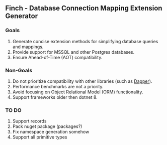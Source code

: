 ## Finch - Database Connection Mapping Extension Generator

### Goals

1. Generate concise extension methods for simplifying database queries and mappings.
2. Provide support for MSSQL and other Postgres databases.
3. Ensure Ahead-of-Time (AOT) compatibility.

### Non-Goals

1. Do not prioritize compatibility with other libraries (such as [Dapper](https://github.com/DapperLib/Dapper)).
2. Performance benchmarks are not a priority.
3. Avoid focusing on Object Relational Model (ORM) functionality.
4. Support frameworks older then dotnet 8.

### TO DO
1. Support records
2. Pack nuget package (packages?)
3. Fix namespace generation somehow
4. Support all primitive types